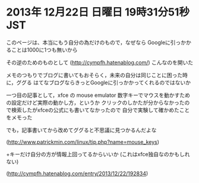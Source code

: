 # 2013年 12月22日 日曜日 19時31分51秒 JST

このページは、本当にもう自分の為だけのもので，なぜなら
Googleに引っかかることは1000に1つも無いから

その逆のためのものとして
(http://cympfh.hatenablog.com/)
こんなのを開いた

メモのつもりでブログに書いてもおそらく，未来の自分は同じことに困った時に，ググる
はてなブログならきっとGoogleに引っかかってくれるのではないか

一つ目の記事として，xfce の mouse emulator
数字キーでマウスを動かすための設定だけど実際の動かし方，というか
クリックのしかたが分からなかったので検索したがxfceの公式にも書いてなかったので
自分で実験して確かめたことをメモった

でも，記事書いてから改めてググると不思議に見つかるんだよな

(http://www.patrickmin.com/linux/tip.php?name=mouse_keys)

+キーだけ自分の方が情報上回ってるからいいか
(これはxfce独自なのかもしれない)

(http://cympfh.hatenablog.com/entry/2013/12/22/192834)
